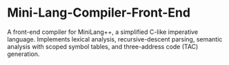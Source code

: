 # Mini-Lang-Compiler-Front-End
A front-end compiler for MiniLang++, a simplified C-like imperative language. Implements lexical analysis, recursive-descent parsing, semantic analysis with scoped symbol tables, and three-address code (TAC) generation.
